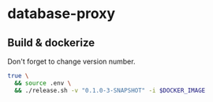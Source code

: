 # database-proxy

## Build & dockerize

Don't forget to change version number.

```bash
true \
  && source .env \
  && ./release.sh -v "0.1.0-3-SNAPSHOT" -i $DOCKER_IMAGE
```
